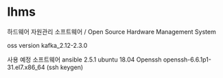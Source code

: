 # lhms

하드웨어 자원관리 소프트웨어 / Open Source Hardware Management System

oss version
kafka_2.12-2.3.0

사용 예정 소프트웨어
ansible 2.5.1
ubuntu 18.04
Openssh openssh-6.6.1p1-31.el7.x86_64 (ssh keygen)


